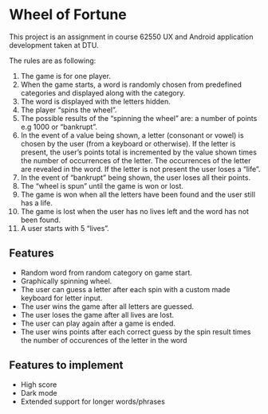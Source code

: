 # Wheel of Fortune
This project is an assignment in course 62550 UX and Android application development taken at DTU.

The rules are as following:

1. The game is for one player.
2. When the game starts, a word is randomly chosen from predefined categories and displayed along with the category.
3. The word is displayed with the letters hidden.
4. The player “spins the wheel”.
5. The possible results of the “spinning the wheel” are: a number of points e.g 1000 or “bankrupt”.
6. In the event of a value being shown, a letter (consonant or vowel) is chosen by the user (from a keyboard or otherwise). If the letter is present, the user’s points total is incremented by the value shown times the number of occurrences of the letter. The occurrences of the letter are revealed in the word. If the letter is not present the user loses a “life”.
7. In the event of “bankrupt” being shown, the user loses all their points.
8. The “wheel is spun” until the game is won or lost. 
9. The game is won when all the letters have been found and the user still has a life. 
10. The game is lost when the user has no lives left and the word has not been found. 
11. A user starts with 5 “lives”.

## Features
- Random word from random category on game start.
- Graphically spinning wheel.
- The user can guess a letter after each spin with a custom made keyboard for letter input.
- The user wins the game after all letters are guessed.
- The user loses the game after all lives are lost.
- The user can play again after a game is ended.
- The user wins points after each correct guess by the spin result times the number of occurences of the letter in the word

## Features to implement
- High score
- Dark mode
- Extended support for longer words/phrases 